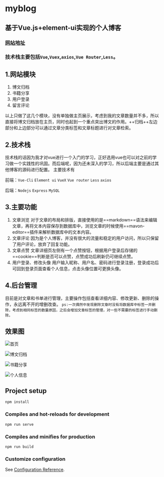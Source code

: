 # myblog
## 基于Vue.js+element-ui实现的个人博客 
### [网站地址](http://www.lf-fish.co/)
### 技术栈主要包括```Vue```,```Vuex```,```axios```,```Vue Router```,```Less```。
## 1.网站模块
 1. 博文归档
 2. 书籍分享
 3. 用户登录 
 4. 留言评论

以上只做了这几个模块，没有单独做主页展示，考虑到我的文章数量并不多，所以直接将博文归档放在主页，同时也起到一个重点突出博文的作用。++归档++左边部分和上边部分可以通过文章分类标签和文章标题进行对文章检索。
## 2.技术栈
技术栈的话因为我才对vue进行一个入门的学习，正好选用vue也可以对之前的学习做一个实践性的巩固。而后端呢，因为还未深入的学习，所以后端主要是通过其他博客的源码进行配置。
主要技术有

前端：`Vue-Cli` `Element ui` `VueX` `Vue router` `Less` `axios`

后端：`Nodejs` `Express` `MySQL`
## 3.主要功能
1. 文章浏览
对于文章的布局和排版，直接使用的是==markdown==语法来编辑文章，再将文本内容保存到数据库中，浏览文章的时候使用==mavon-editor==插件来解析数据库中的文本内容。
2. 文章评论
因为是个人博客，并没有很大的流量和稳定的用户访问，所以只保留了用户评论，放弃了回复功能。
3. 文章点赞
文章详细页左侧有一个点赞按钮，根据用户登录后存储的==cookie==判断是否可以点赞，点赞成功后刷新仍可继续点赞。
4. 用户登录、修改头像
用户输入昵称、用户名、密码进行登录注册，登录成功后可回到登录页面查看个人信息，点击头像位置可更换头像。
## 4.后台管理
目前是对文章和书单进行管理，主要操作包括查看详细内容、修改更新、删除的操作，永远离不开的增删改查。
`ps:一次偶然中发现删除文章时没有将数据库中标签一并删除，考虑到相同标签的数量原因，之后会增加文章标签的管理，对一些不需要的标签进行手动删除。`

## 效果图
![首页](https://img-blog.csdnimg.cn/20210709124105754.png?x-oss-process=image/watermark,type_ZmFuZ3poZW5naGVpdGk,shadow_10,text_aHR0cHM6Ly9ibG9nLmNzZG4ubmV0L3dlaXhpbl80NjAxODcyNg==,size_16,color_FFFFFF,t_70#pic_center)

![博文归档](https://img-blog.csdnimg.cn/20210709124137700.png?x-oss-process=image/watermark,type_ZmFuZ3poZW5naGVpdGk,shadow_10,text_aHR0cHM6Ly9ibG9nLmNzZG4ubmV0L3dlaXhpbl80NjAxODcyNg==,size_16,color_FFFFFF,t_70#pic_center)

![书籍分享](https://img-blog.csdnimg.cn/20210709124214898.png?x-oss-process=image/watermark,type_ZmFuZ3poZW5naGVpdGk,shadow_10,text_aHR0cHM6Ly9ibG9nLmNzZG4ubmV0L3dlaXhpbl80NjAxODcyNg==,size_16,color_FFFFFF,t_70#pic_center)

![个人信息](https://img-blog.csdnimg.cn/2021070912422872.png?x-oss-process=image/watermark,type_ZmFuZ3poZW5naGVpdGk,shadow_10,text_aHR0cHM6Ly9ibG9nLmNzZG4ubmV0L3dlaXhpbl80NjAxODcyNg==,size_16,color_FFFFFF,t_70#pic_center)



## Project setup
```
npm install
```

### Compiles and hot-reloads for development
```
npm run serve
```

### Compiles and minifies for production
```
npm run build
```

### Customize configuration
See [Configuration Reference](https://cli.vuejs.org/config/).
